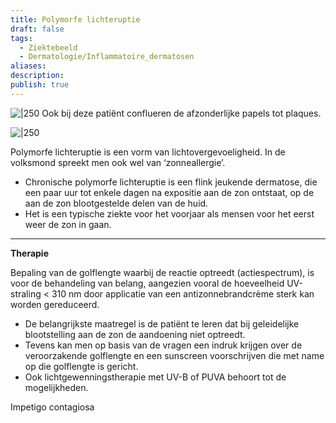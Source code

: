 ```yaml
---
title: Polymorfe lichteruptie
draft: false
tags:
  - Ziektebeeld
  - Dermatologie/Inflammatoire_dermatosen
aliases: 
description: 
publish: true
---
```


![|250](https://i.imgur.com/n96ZkCt.png)
Ook bij deze patiënt conflueren de afzonderlijke papels tot plaques.

![|250](https://i.imgur.com/Dve0ECD.png)

Polymorfe lichteruptie is een vorm van lichtovergevoeligheid. 
In de volksmond spreekt men ook wel van ‘zonneallergie’.

- Chronische polymorfe lichteruptie is een flink jeukende dermatose, die een paar uur tot enkele dagen na expositie aan de zon ontstaat, op de aan de zon blootgestelde delen van de huid.
- Het is een typische ziekte voor het voorjaar als mensen voor het eerst weer de zon in gaan.

---

**Therapie**

Bepaling van de golflengte waarbij de reactie optreedt (actiespectrum), is voor de behandeling van belang, aangezien vooral de hoeveelheid UV-straling < 310 nm door applicatie van een antizonnebrandcrème sterk kan worden gereduceerd.

- De belangrijkste maatregel is de patiënt te leren dat bij geleidelijke blootstelling aan de zon de aandoening niet optreedt.
- Tevens kan men op basis van de vragen een indruk krijgen over de veroorzakende golflengte en een sunscreen voorschrijven die met name op die golflengte is gericht.
- Ook lichtgewenningstherapie met UV-B of PUVA behoort tot de mogelijkheden.



Impetigo contagiosa
